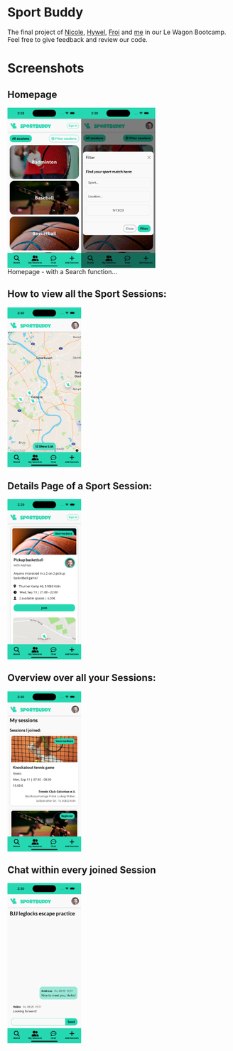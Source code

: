 # Sport Buddy

The final project of [Nicole](https://github.com/NicoleDeu), [Hywel](https://github.com/Hywel-L-Jones), [Froi](https://github.com/froidautaj) and [me](https://github.com/Andy-Hoch) in our Le Wagon Bootcamp. Feel free to give feedback and review our code.

# Screenshots
## Homepage
<div style="display: flex;">
        <img src="https://github.com/Andy-Hoch/Sport-Buddy/blob/main/demo-images/Sport-Buddy-2.png?raw=true" alt="Image 1" style="width: 33%;">
        <img src="https://github.com/Andy-Hoch/Sport-Buddy/blob/main/demo-images/Sport-Buddy-5.png?raw=true" alt="Image 1" style="width: 33%;">
</div>
Homepage - with a Search function...

## How to view all the Sport Sessions:
<div style="display: flex;">
    <img src="https://github.com/Andy-Hoch/Sport-Buddy/blob/main/demo-images/Sport-Buddy-1.png?raw=true" alt="Image 1" style="width: 33%;">
</div>

## Details Page of a Sport Session:
<div style="display: flex;">
    <img src="https://github.com/Andy-Hoch/Sport-Buddy/blob/main/demo-images/Sport-Buddy-3.png?raw=true" alt="Image 1" style="width: 33%;">
</div>

## Overview over all your Sessions:
<div style="display: flex;">
    <img src="https://github.com/Andy-Hoch/Sport-Buddy/blob/main/demo-images/Sport-Buddy-6.png?raw=true" alt="Image 1" style="width: 33%;">
</div>

## Chat within every joined Session
<div style="display: flex;">
    <img src="https://github.com/Andy-Hoch/Sport-Buddy/blob/main/demo-images/Sport-Buddy-4.png?raw=true" alt="Image 1" style="width: 33%;">
</div>
